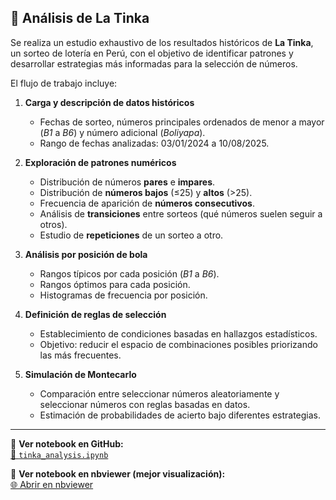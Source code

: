 ## 📓 Análisis de La Tinka

Se realiza un estudio exhaustivo de los resultados históricos de **La Tinka**, un sorteo de lotería en Perú, con el objetivo de identificar patrones y desarrollar estrategias más informadas para la selección de números.  

El flujo de trabajo incluye:

1. **Carga y descripción de datos históricos**  
   - Fechas de sorteo, números principales ordenados de menor a mayor (*B1* a *B6*) y número adicional (*Boliyapa*).  
   - Rango de fechas analizadas: 03/01/2024 a 10/08/2025.

2. **Exploración de patrones numéricos**  
   - Distribución de números **pares** e **impares**.  
   - Distribución de **números bajos** (≤25) y **altos** (>25).  
   - Frecuencia de aparición de **números consecutivos**.  
   - Análisis de **transiciones** entre sorteos (qué números suelen seguir a otros).  
   - Estudio de **repeticiones** de un sorteo a otro.

3. **Análisis por posición de bola**  
   - Rangos típicos por cada posición (*B1* a *B6*).  
   - Rangos óptimos para cada posición.  
   - Histogramas de frecuencia por posición.

4. **Definición de reglas de selección**  
   - Establecimiento de condiciones basadas en hallazgos estadísticos.  
   - Objetivo: reducir el espacio de combinaciones posibles priorizando las más frecuentes.

5. **Simulación de Montecarlo**  
   - Comparación entre seleccionar números aleatoriamente y seleccionar números con reglas basadas en datos.  
   - Estimación de probabilidades de acierto bajo diferentes estrategias.

---

🔗 **Ver notebook en GitHub:**  
[📂 `tinka_analysis.ipynb`](Analysis/tinka_analysis.ipynb)  

🔗 **Ver notebook en nbviewer (mejor visualización):**  
[🌐 Abrir en nbviewer](https://nbviewer.org/github/EmadScience31416/tinka-luck-model/blob/main/Analysis/tinka_analysis.ipynb)

